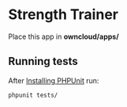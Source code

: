 # Strength Trainer
Place this app in **owncloud/apps/**


## Running tests
After [Installing PHPUnit](http://phpunit.de/getting-started.html) run:

    phpunit tests/